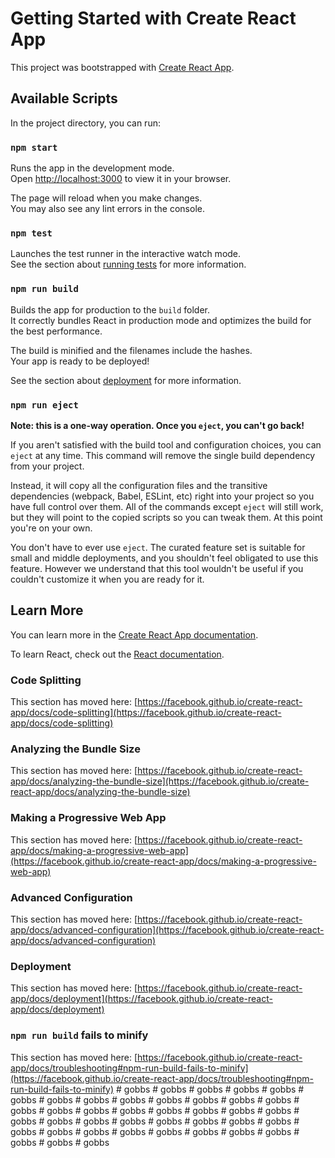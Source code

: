 # Getting Started with Create React App

This project was bootstrapped with [Create React App](https://github.com/facebook/create-react-app).

## Available Scripts

In the project directory, you can run:

### `npm start`

Runs the app in the development mode.\
Open [http://localhost:3000](http://localhost:3000) to view it in your browser.

The page will reload when you make changes.\
You may also see any lint errors in the console.

### `npm test`

Launches the test runner in the interactive watch mode.\
See the section about [running tests](https://facebook.github.io/create-react-app/docs/running-tests) for more information.

### `npm run build`

Builds the app for production to the `build` folder.\
It correctly bundles React in production mode and optimizes the build for the best performance.

The build is minified and the filenames include the hashes.\
Your app is ready to be deployed!

See the section about [deployment](https://facebook.github.io/create-react-app/docs/deployment) for more information.

### `npm run eject`

**Note: this is a one-way operation. Once you `eject`, you can't go back!**

If you aren't satisfied with the build tool and configuration choices, you can `eject` at any time. This command will remove the single build dependency from your project.

Instead, it will copy all the configuration files and the transitive dependencies (webpack, Babel, ESLint, etc) right into your project so you have full control over them. All of the commands except `eject` will still work, but they will point to the copied scripts so you can tweak them. At this point you're on your own.

You don't have to ever use `eject`. The curated feature set is suitable for small and middle deployments, and you shouldn't feel obligated to use this feature. However we understand that this tool wouldn't be useful if you couldn't customize it when you are ready for it.

## Learn More

You can learn more in the [Create React App documentation](https://facebook.github.io/create-react-app/docs/getting-started).

To learn React, check out the [React documentation](https://reactjs.org/).

### Code Splitting

This section has moved here: [https://facebook.github.io/create-react-app/docs/code-splitting](https://facebook.github.io/create-react-app/docs/code-splitting)

### Analyzing the Bundle Size

This section has moved here: [https://facebook.github.io/create-react-app/docs/analyzing-the-bundle-size](https://facebook.github.io/create-react-app/docs/analyzing-the-bundle-size)

### Making a Progressive Web App

This section has moved here: [https://facebook.github.io/create-react-app/docs/making-a-progressive-web-app](https://facebook.github.io/create-react-app/docs/making-a-progressive-web-app)

### Advanced Configuration

This section has moved here: [https://facebook.github.io/create-react-app/docs/advanced-configuration](https://facebook.github.io/create-react-app/docs/advanced-configuration)

### Deployment

This section has moved here: [https://facebook.github.io/create-react-app/docs/deployment](https://facebook.github.io/create-react-app/docs/deployment)

### `npm run build` fails to minify

This section has moved here: [https://facebook.github.io/create-react-app/docs/troubleshooting#npm-run-build-fails-to-minify](https://facebook.github.io/create-react-app/docs/troubleshooting#npm-run-build-fails-to-minify)
#   g o b b s  
 #   g o b b s  
 #   g o b b s  
 #   g o b b s  
 #   g o b b s  
 #   g o b b s  
 #   g o b b s  
 #   g o b b s  
 #   g o b b s  
 #   g o b b s  
 #   g o b b s  
 #   g o b b s  
 #   g o b b s  
 #   g o b b s  
 #   g o b b s  
 #   g o b b s  
 #   g o b b s  
 #   g o b b s  
 #   g o b b s  
 #   g o b b s  
 #   g o b b s  
 #   g o b b s  
 #   g o b b s  
 #   g o b b s  
 #   g o b b s  
 #   g o b b s  
 #   g o b b s  
 #   g o b b s  
 #   g o b b s  
 #   g o b b s  
 #   g o b b s  
 #   g o b b s  
 #   g o b b s  
 #   g o b b s  
 #   g o b b s  
 #   g o b b s  
 #   g o b b s  
 #   g o b b s  
 #   g o b b s  
 #   g o b b s  
 